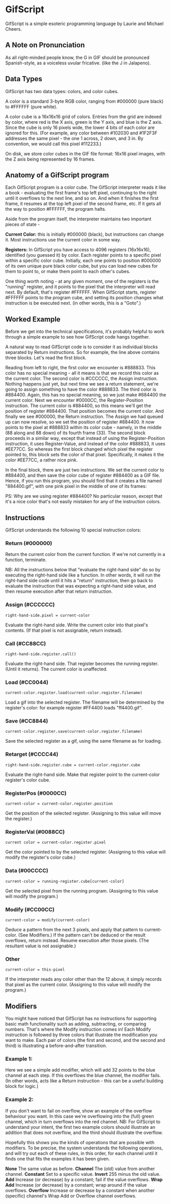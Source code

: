 # GifScript
GifScript is a simple esoteric programming language by Laurie and Michael Cheers. 
## A Note on Pronunciation
As all right-minded people know, the G in GIF should be pronounced Spanish-style, as a voiceless uvular fricative. (like the J in Jalapeno).
## Data Types
GifScript has two data types: colors, and color cubes.

A color is a standard 3-byte RGB color, ranging from #000000 (pure black) to #FFFFFF (pure white).

A color cube is a 16x16x16 grid of colors. Entries from the grid are indexed by color, where red is the X axis, green is the Y axis, and blue is the Z axis. Since the cube is only 16 pixels wide, the lower 4 bits of each color are ignored for this. (For example, any color between #102030 and #1F2F3F addresses the same pixel - the one 1 across, 2 down, and 3 in. By convention, we would call this pixel #112233.)

On disk, we store color cubes in the GIF file format: 16x16 pixel images, with the Z axis being represented by 16 frames.

## Anatomy of a GifScript program
Each GifScript program is a color cube. The GifScript interpreter reads it like a book - evaluating the first frame's top left pixel, continuing to the right until it overflows to the next line, and so on. And when it finishes the first frame, it resumes at the top left pixel of the second frame, etc. If it gets all the way to position #FFFFFF, the program halts.

Aside from the program itself, the interpreter maintains two important pieces of state -

**Current Color:** this is initially #000000 (black), but instructions can change it. Most instructions use the current color in some way.

**Registers:** In GifScript you have access to 4096 registers (16x16x16), identified (you guessed it) by color. Each register points to a specific pixel within a specific color cube. Initially, each one points to position #000000 of its own unique pure black color cube, but you can load new cubes for them to point to, or make them point to each other's cubes.

One thing worth noting - at any given moment, one of the registers is the "running" register, and it points to the pixel that the interpreter will read next. By default, that's register #FFFFFF. When GifScript starts, register #FFFFFF points to the program cube, and setting its position changes what instruction is be executed next. (in other words, this is a "Goto".)

## Worked Example
Before we get into the technical specifications, it's probably helpful to work through a simple example  to see how GifScript code hangs together.



A natural way to read GifScript code is to consider it as individual blocks separated by Return instructions. So for example, the line above contains three blocks. Let's read the first block.

Reading from left to right, the first color we encounter is #888833. This color has no special meaning - all it means is that we record this color as the current color.
The second color is #CCCCCC, the Assign instruction. Nothing happens just yet, but next time we see a return statement, we're going to assign something to have the color #888833.
The third color is #884400. Again, this has no special meaning, so we just make #884400 the current color.
Next we encounter #0000CC, the Register-Position instruction. The current color is #884400, so this means we'll get the position of register #884400. That position becomes the current color.
And finally we see #000000, the Return instruction. The Assign we had queued up can now resolve, so we set the position of register #884400. It now points to the pixel at #888833 within its color cube - namely, in the middle (88 along and 88 down) of its fourth frame (33).
The second block proceeds in a similar way, except that instead of using the Register-Position instruction, it uses Register-Value, and instead of the color #888833, it uses #EE77CC. So whereas the first block changed which pixel the register pointed to, this block sets the color of that pixel. Specifically, it makes it the color #EE77CC, a rather nice pink.

In the final block, there are just two instructions. We set the current color to #884400, and then save the color cube of register #884400 as a GIF file. Hence, if you run this program, you should find that it creates a file named "884400.gif", with one pink pixel in the middle of one of its frames: 

PS: Why are we using register #884400? No particular reason, except that it's a nice color that's not easily mistaken for any of the instruction colors.

## Instructions
GifScript understands the following 10 special instruction colors:


### Return (#000000)
Return the current color from the current function. If we're not currently in a function, terminate.

NB: All the instructions below that "evaluate the right-hand side" do so by executing the right-hand side like a function. In other words, it will run the right-hand side code until it hits a "return" instruction, then go back to evaluate the instruction that was expecting a right-hand side value, and then resume execution after that return instruction.

### Assign (#CCCCCC)
`right-hand-side.pixel = current-color`

Evaluate the right-hand side. Write the current color into that pixel's contents. (If that pixel is not assignable, return instead).

### Call (#CC88CC)
`right-hand-side.register.call()`

Evaluate the right-hand side. That register becomes the running register. (Until it returns). The current color is unaffected.

### Load (#CC0044)
`current-color.register.load(current-color.register.filename)`

Load a gif into the selected register. The filename will be determined by the register's color: for example register #FF4400 loads "ff4400.gif".

### Save (#CC8844)
`current-color.register.save(current-color.register.filename)`

Save the selected register as a gif, using the same filename as for loading.

### Retarget (#CCCC44)
`right-hand-side.register.cube = current-color.register.cube`

Evaluate the right-hand side. Make that register point to the current-color register's color cube.

### RegisterPos (#0000CC)
`current-color = current-color.register.position`

Get the position of the selected register. (Assigning to this value will move the register.)

### RegisterVal (#0088CC)
`current color = current-color.register.pixel`

Get the color pointed to by the selected register. (Assigning to this value will modify the register's color cube.)

### Data (#00CCCC)
`current-color = running-register.cube[current-color]`

Get the selected pixel from the running program. (Assigning to this value will modify the program.)

### Modify (#CC00CC)
`current-color = modify(current-color)`

Deduce a pattern from the next 3 pixels, and apply that pattern to current-color. (See Modifiers.) If the pattern can't be deduced or the result overflows, return instead. Resume execution after those pixels. (The resultant value is not assignable.)

### Other
`current-color = this-pixel`

If the interpreter reads any color other than the 12 above, it simply records that pixel as the current color. (Assigning to this value will modify the program.)

## Modifiers
You might have noticed that GifScript has no instructions for supporting basic math functionality such as adding, subtracting, or comparing numbers. That's where the Modify instruction comes in! Each Modify instruction is followed by three colors that illustrate the modification you want to make. Each pair of colors (the first and second, and the second and third) is illustrating a before-and-after transition.

### Example 1:

Here we see a simple add modifier, which will add 32 points to the blue channel at each step. If this overflows the blue channel, the modifier fails. (In other words, acts like a Return instruction - this can be a useful building block for logic.)

### Example 2:

If you don't want to fail on overflow, show an example of the overflow behaviour you want. In this case we're overflowing into the (full) green channel, which in turn overflows into the red channel. NB: For GifScript to understand your intent, the first two example colors should illustrate an addition that does not overflow, and the third should illustrate the overflow.

Hopefully this shows you the kinds of operations that are possible with modifiers. To be precise, the system understands the following operations, and will try out each of these rules, in this order, for each channel until it finds one that fits the examples it has been given.

**None**	The same value as before.
**Channel**	The (old) value from another channel.
**Constant**	Set to a specific value.
**Invert**	255 minus the old value.
**Add**	Increase (or decrease) by a constant; fail if the value overflows.
**Wrap Add**	Increase (or decrease) by a constant; wrap around if the value overflows.
**Overflow**	Increase or decrease by a constant when another (specific) channel's Wrap Add or Overflow channel overflows.
